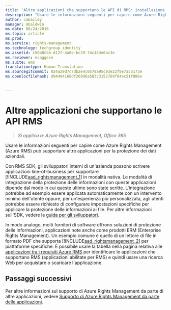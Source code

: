 ```yaml
---
title: 'Altre applicazioni che supportano le API di RMS: installazione e configurazione| Azure RMS'
description: "Usare le informazioni seguenti per capire come Azure Rights Management (Azure RMS) può supportare altre applicazioni per la protezione dei dati dell'organizzazione."
author: cabailey
manager: mbaldwin
ms.date: 08/24/2016
ms.topic: article
ms.prod: 
ms.service: rights-management
ms.technology: techgroup-identity
ms.assetid: c50a8cbb-d12f-4a0e-bc29-74c463e6ac3e
ms.reviewer: esaggese
ms.suite: ems
translationtype: Human Translation
ms.sourcegitcommit: 024a29d7c7db2e4c0578a95c93e22f8e7a5b173e
ms.openlocfilehash: d94494160df269d6a583c3152769f84ec51f886e


---
```


# Altre applicazioni che supportano le API RMS

>*Si applica a: Azure Rights Management, Office 365*

Usare le informazioni seguenti per capire come Azure Rights Management (Azure RMS) può supportare altre applicazioni per la protezione dei dati aziendali.

Con RMS SDK, gli sviluppatori interni di un'azienda possono scrivere applicazioni line-of-business per supportare [!INCLUDE[aad_rightsmanagement_1](../includes/aad_rightsmanagement_1_md.md)] in modalità nativa. Le modalità di integrazione della protezione delle informazioni con queste applicazioni dipende dal modo in cui queste ultime sono state scritte. L'integrazione potrebbe ad esempio essere applicata automaticamente con un intervento minimo dell'utente oppure, per un'esperienza più personalizzata, agli utenti potrebbe essere richiesto di configurare impostazioni specifiche per applicare la protezione delle informazioni ai file. Per altre informazioni sull'SDK, vedere la [guida per gli sviluppatori](../develop/developers-guide.md).

In modo analogo, molti fornitori di software offrono soluzioni di protezione delle informazioni, applicazioni note anche come prodotti ERM (Enterprise Rights Management). Un esempio comune è quello di un lettore di file in formato PDF che supporta [!INCLUDE[aad_rightsmanagement_2](../includes/aad_rightsmanagement_2_md.md)] per piattaforme specifiche. È possibile usare la tabella nella pagina relativa alle [applicazioni tra i requisiti Azure RMS](../get-started/requirements-applications.md) per identificare le applicazioni che supportano RMS (applicazioni abilitate per RMS) e quindi usare una ricerca Web per acquistare o scaricare l'applicazione.

## Passaggi successivi

Per altre informazioni sul supporto di Azure Rights Management da parte di altre applicazioni, vedere [Supporto di Azure Rights Management da parte delle applicazioni](applications-support.md).


<!--HONumber=Aug16_HO4-->


